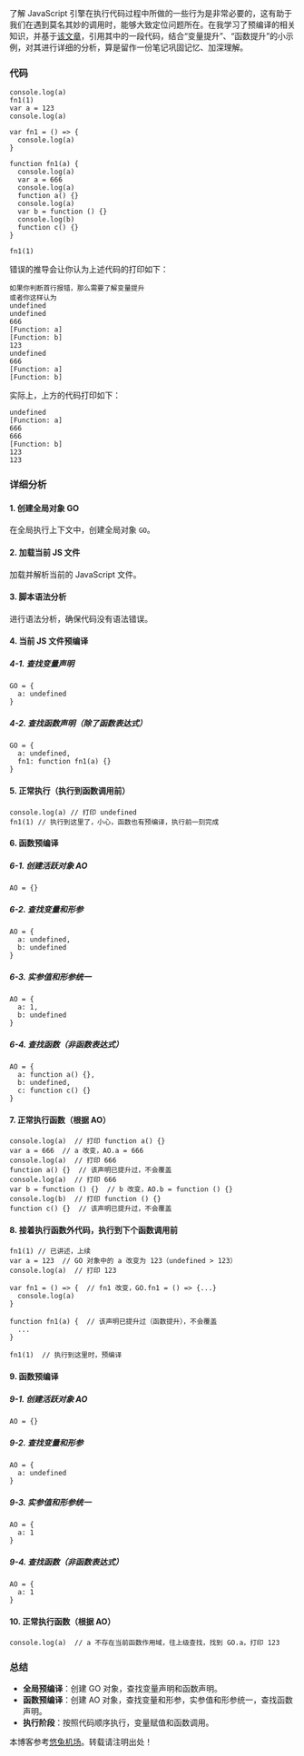 
了解 JavaScript 引擎在执行代码过程中所做的一些行为是非常必要的，这有助于我们在遇到莫名其妙的调用时，能够大致定位问题所在。在我学习了预编译的相关知识，并基于[该文章](https://github.com)，引用其中的一段代码，结合“变量提升”、“函数提升”的小示例，对其进行详细的分析，算是留作一份笔记巩固记忆、加深理解。


### 代码



```
console.log(a)
fn1(1)
var a = 123
console.log(a)

var fn1 = () => {
  console.log(a)
}

function fn1(a) {
  console.log(a)
  var a = 666
  console.log(a)
  function a() {}
  console.log(a)
  var b = function () {}
  console.log(b)
  function c() {}
}

fn1(1)

```

错误的推导会让你认为上述代码的打印如下：



```
如果你判断首行报错，那么需要了解变量提升
或者你这样认为
undefined
undefined
666
[Function: a]
[Function: b]
123
undefined
666
[Function: a]
[Function: b]

```

实际上，上方的代码打印如下：



```
undefined
[Function: a]
666
666
[Function: b]
123
123

```

### 详细分析


#### 1\. 创建全局对象 GO


在全局执行上下文中，创建全局对象 `GO`。


#### 2\. 加载当前 JS 文件


加载并解析当前的 JavaScript 文件。


#### 3\. 脚本语法分析


进行语法分析，确保代码没有语法错误。


#### 4\. 当前 JS 文件预编译


##### 4\-1\. 查找变量声明



```
GO = {
  a: undefined
}

```

##### 4\-2\. 查找函数声明（除了函数表达式）



```
GO = {
  a: undefined,
  fn1: function fn1(a) {}
}

```

#### 5\. 正常执行（执行到函数调用前）



```
console.log(a) // 打印 undefined
fn1(1) // 执行到这里了，小心，函数也有预编译，执行前一刻完成

```

#### 6\. 函数预编译


##### 6\-1\. 创建活跃对象 AO



```
AO = {}

```

##### 6\-2\. 查找变量和形参



```
AO = {
  a: undefined,
  b: undefined
}

```

##### 6\-3\. 实参值和形参统一



```
AO = {
  a: 1,
  b: undefined
}

```

##### 6\-4\. 查找函数（非函数表达式）



```
AO = {
  a: function a() {},
  b: undefined,
  c: function c() {}
}

```

#### 7\. 正常执行函数（根据 AO）



```
console.log(a)  // 打印 function a() {}
var a = 666  // a 改变，AO.a = 666
console.log(a)  // 打印 666
function a() {}  // 该声明已提升过，不会覆盖
console.log(a)  // 打印 666
var b = function () {}  // b 改变，AO.b = function () {}
console.log(b)  // 打印 function () {}
function c() {}  // 该声明已提升过，不会覆盖

```

#### 8\. 接着执行函数外代码，执行到下个函数调用前



```
fn1(1) // 已讲述，上续
var a = 123  // GO 对象中的 a 改变为 123（undefined > 123）
console.log(a)  // 打印 123

var fn1 = () => {  // fn1 改变，GO.fn1 = () => {...}
  console.log(a)
}

function fn1(a) {  // 该声明已提升过（函数提升），不会覆盖
  ...
}

fn1(1)  // 执行到这里时，预编译

```

#### 9\. 函数预编译


##### 9\-1\. 创建活跃对象 AO



```
AO = {}

```

##### 9\-2\. 查找变量和形参



```
AO = {
  a: undefined
}

```

##### 9\-3\. 实参值和形参统一



```
AO = {
  a: 1
}

```

##### 9\-4\. 查找函数（非函数表达式）



```
AO = {
  a: 1
}

```

#### 10\. 正常执行函数（根据 AO）



```
console.log(a)  // a 不存在当前函数作用域，往上级查找，找到 GO.a，打印 123

```

### 总结


* **全局预编译**：创建 GO 对象，查找变量声明和函数声明。
* **函数预编译**：创建 AO 对象，查找变量和形参，实参值和形参统一，查找函数声明。
* **执行阶段**：按照代码顺序执行，变量赋值和函数调用。


 本博客参考[悠兔机场](https://xinnongbo.com)。转载请注明出处！
